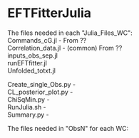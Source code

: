 # EFTFitterJulia

The files needed in each "Julia_Files_WC": <br>
  Commands_cG.jl        - From ??          <br>
  Correlation_data.jl   - (common) From ?? <br>
  inputs_obs_sep.jl <br>
  runEFTfitter.jl  <br>
  Unfolded_totxt.jl <br>
  
  Create_single_Obs.py  -  <br>
  CL_posterior_plot.py  - <br>
  ChiSqMin.py           - <br>
  RunJulia.sh           - <br>
  Summary.py            - <br>


The files needed in "ObsN" for each WC: <br>


